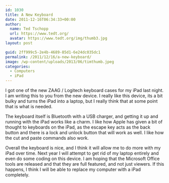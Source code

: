 ```yaml
---
id: 1030
title: A New Keyboard
date: 2011-12-16T06:34:33+00:00
author:
  name: Ted Tschopp
  url: https://www.tedt.org/
  avatar: https://www.tedt.org/img/thumb3.jpg
layout: post

guid: 2ff999c5-2e4b-4689-85d1-6e24dc035dc1
permalink: /2011/12/16/a-new-keyboard/
image: /wp-content/uploads/2013/06/timthumb.jpeg
categories:
  - Computers
  - iPad
---
```

I got one of the new ZAAG / Logitech keyboard cases for my iPad last night. I am writing this to you from the new device. I really like this device, its a bit bulky and turns the iPad into a laptop, but I really think that at some point that is what is needed.

The keyboard itself is Bluetooth with a USB charger, and getting it up and running with the iPad works like a charm. I like how Apple has given a bit of thought to keyboards on the iPad, as the escape key acts as the back button and there is a lock and unlock button that will work as well. I like how the cut and paste commands also work.

Overall the keyboard is nice, and I think it will allow me to do more with my iPad over time. Next year I will attempt to get rid of my laptop entirely and even do some coding on this device. I am hoping that the Microsoft Office tools are released and that they are full featured, and not just viewers. If this happens, I think I will be able to replace my computer with a iPad completely.